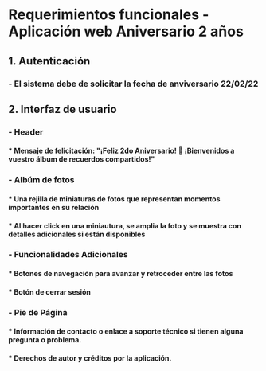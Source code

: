 # Requerimientos funcionales - Aplicación web Aniversario 2 años

## 1. Autenticación
### - El sistema debe de solicitar la fecha de anviversario 22/02/22

## 2. Interfaz de usuario
### - Header
#### * Mensaje de felicitación: "¡Feliz 2do Aniversario! 🎉 ¡Bienvenidos a vuestro álbum de recuerdos compartidos!"
### - Albúm de fotos
#### * Una rejilla de miniaturas de fotos que representan momentos importantes en su relación
#### * Al hacer click en una miniautura, se amplia la foto y se muestra con detalles adicionales si están disponibles

### - Funcionalidades Adicionales
#### * Botones de navegación para avanzar y retroceder entre las fotos
#### * Botón de cerrar sesión

### - Pie de Página
#### * Información de contacto o enlace a soporte técnico si tienen alguna pregunta o problema.
#### * Derechos de autor y créditos por la aplicación.